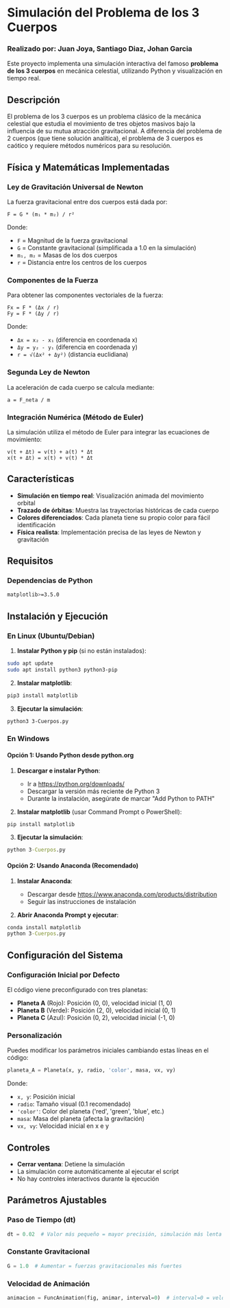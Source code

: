# Simulación del Problema de los 3 Cuerpos
### Realizado por:  Juan Joya, Santiago Diaz, Johan Garcia


Este proyecto implementa una simulación interactiva del famoso **problema de los 3 cuerpos** en mecánica celestial, utilizando Python y visualización en tiempo real.

##  Descripción

El problema de los 3 cuerpos es un problema clásico de la mecánica celestial que estudia el movimiento de tres objetos masivos bajo la influencia de su mutua atracción gravitacional. A diferencia del problema de 2 cuerpos (que tiene solución analítica), el problema de 3 cuerpos es caótico y requiere métodos numéricos para su resolución.

##  Física y Matemáticas Implementadas

### Ley de Gravitación Universal de Newton

La fuerza gravitacional entre dos cuerpos está dada por:

```
F = G * (m₁ * m₂) / r²
```

Donde:
- `F` = Magnitud de la fuerza gravitacional
- `G` = Constante gravitacional (simplificada a 1.0 en la simulación)
- `m₁, m₂` = Masas de los dos cuerpos
- `r` = Distancia entre los centros de los cuerpos

### Componentes de la Fuerza

Para obtener las componentes vectoriales de la fuerza:

```
Fx = F * (Δx / r)
Fy = F * (Δy / r)
```

Donde:
- `Δx = x₂ - x₁` (diferencia en coordenada x)
- `Δy = y₂ - y₁` (diferencia en coordenada y)
- `r = √(Δx² + Δy²)` (distancia euclidiana)

### Segunda Ley de Newton

La aceleración de cada cuerpo se calcula mediante:

```
a = F_neta / m
```

### Integración Numérica (Método de Euler)

La simulación utiliza el método de Euler para integrar las ecuaciones de movimiento:

```
v(t + Δt) = v(t) + a(t) * Δt
x(t + Δt) = x(t) + v(t) * Δt
```

##  Características

- **Simulación en tiempo real**: Visualización animada del movimiento orbital
- **Trazado de órbitas**: Muestra las trayectorias históricas de cada cuerpo
- **Colores diferenciados**: Cada planeta tiene su propio color para fácil identificación
- **Física realista**: Implementación precisa de las leyes de Newton y gravitación

##  Requisitos

### Dependencias de Python

```bash
matplotlib>=3.5.0
```

##  Instalación y Ejecución

### En Linux (Ubuntu/Debian)

1. **Instalar Python y pip** (si no están instalados):
```bash
sudo apt update
sudo apt install python3 python3-pip
```

2. **Instalar matplotlib**:
```bash
pip3 install matplotlib
```

3. **Ejecutar la simulación**:
```bash
python3 3-Cuerpos.py
```


### En Windows

#### Opción 1: Usando Python desde python.org

1. **Descargar e instalar Python**:
   - Ir a https://python.org/downloads/
   - Descargar la versión más reciente de Python 3
   - Durante la instalación, asegúrate de marcar "Add Python to PATH"

2. **Instalar matplotlib** (usar Command Prompt o PowerShell):
```cmd
pip install matplotlib
```

3. **Ejecutar la simulación**:
```cmd
python 3-Cuerpos.py
```

#### Opción 2: Usando Anaconda (Recomendado)

1. **Instalar Anaconda**:
   - Descargar desde https://www.anaconda.com/products/distribution
   - Seguir las instrucciones de instalación

2. **Abrir Anaconda Prompt y ejecutar**:
```cmd
conda install matplotlib
python 3-Cuerpos.py
```

## Configuración del Sistema

### Configuración Inicial por Defecto

El código viene preconfigurado con tres planetas:

- **Planeta A** (Rojo): Posición (0, 0), velocidad inicial (1, 0)
- **Planeta B** (Verde): Posición (2, 0), velocidad inicial (0, 1)  
- **Planeta C** (Azul): Posición (0, 2), velocidad inicial (-1, 0)

### Personalización

Puedes modificar los parámetros iniciales cambiando estas líneas en el código:

```python
planeta_A = Planeta(x, y, radio, 'color', masa, vx, vy)
```

Donde:
- `x, y`: Posición inicial
- `radio`: Tamaño visual (0.1 recomendado)
- `'color'`: Color del planeta ('red', 'green', 'blue', etc.)
- `masa`: Masa del planeta (afecta la gravitación)
- `vx, vy`: Velocidad inicial en x e y

##  Controles

- **Cerrar ventana**: Detiene la simulación
- La simulación corre automáticamente al ejecutar el script
- No hay controles interactivos durante la ejecución

## Parámetros Ajustables

### Paso de Tiempo (dt)
```python
dt = 0.02  # Valor más pequeño = mayor precisión, simulación más lenta
```

### Constante Gravitacional
```python
G = 1.0  # Aumentar = fuerzas gravitacionales más fuertes
```

### Velocidad de Animación
```python
animacion = FuncAnimation(fig, animar, interval=0)  # interval=0 = velocidad máxima
```
